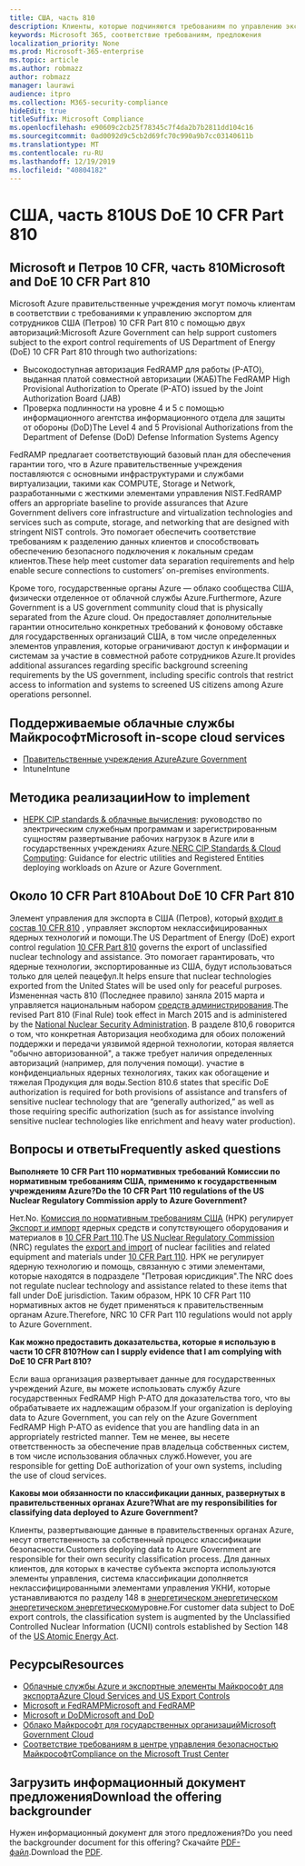 ```yaml
---
title: США, часть 810
description: Клиенты, которые подчиняются требованиям по управлению экспортом для США, часть 810 могут использовать правительственные учреждения Azure.
keywords: Microsoft 365, соответствие требованиям, предложения
localization_priority: None
ms.prod: Microsoft-365-enterprise
ms.topic: article
ms.author: robmazz
author: robmazz
manager: laurawi
audience: itpro
ms.collection: M365-security-compliance
hideEdit: true
titleSuffix: Microsoft Compliance
ms.openlocfilehash: e90609c2cb25f78345c7f4da2b7b2811dd104c16
ms.sourcegitcommit: 0ad0092d9c5cb2d69fc70c990a9b7cc03140611b
ms.translationtype: MT
ms.contentlocale: ru-RU
ms.lasthandoff: 12/19/2019
ms.locfileid: "40804182"
---
```

# <a name="us-doe-10-cfr-part-810"></a><span data-ttu-id="b84de-104">США, часть 810</span><span class="sxs-lookup"><span data-stu-id="b84de-104">US DoE 10 CFR Part 810</span></span>

## <a name="microsoft-and-doe-10-cfr-part-810"></a><span data-ttu-id="b84de-105">Microsoft и Петров 10 CFR, часть 810</span><span class="sxs-lookup"><span data-stu-id="b84de-105">Microsoft and DoE 10 CFR Part 810</span></span>

<span data-ttu-id="b84de-106">Microsoft Azure правительственные учреждения могут помочь клиентам в соответствии с требованиями к управлению экспортом для сотрудников США (Петров) 10 CFR Part 810 с помощью двух авторизаций:</span><span class="sxs-lookup"><span data-stu-id="b84de-106">Microsoft Azure Government can help support customers subject to the export control requirements of US Department of Energy (DoE) 10 CFR Part 810 through two authorizations:</span></span>

- <span data-ttu-id="b84de-107">Высокодоступная авторизация FedRAMP для работы (P-ATO), выданная платой совместной авторизации (ЖАБ)</span><span class="sxs-lookup"><span data-stu-id="b84de-107">The FedRAMP High Provisional Authorization to Operate (P-ATO) issued by the Joint Authorization Board (JAB)</span></span>
- <span data-ttu-id="b84de-108">Проверка подлинности на уровне 4 и 5 с помощью информационного агентства информационного отдела для защиты от обороны (DoD)</span><span class="sxs-lookup"><span data-stu-id="b84de-108">The Level 4 and 5 Provisional Authorizations from the Department of Defense (DoD) Defense Information Systems Agency</span></span>

<span data-ttu-id="b84de-109">FedRAMP предлагает соответствующий базовый план для обеспечения гарантии того, что в Azure правительственные учреждения поставляются с основными инфраструктурами и службами виртуализации, такими как COMPUTE, Storage и Network, разработанными с жесткими элементами управления NIST.</span><span class="sxs-lookup"><span data-stu-id="b84de-109">FedRAMP offers an appropriate baseline to provide assurances that Azure Government delivers core infrastructure and virtualization technologies and services such as compute, storage, and networking that are designed with stringent NIST controls.</span></span> <span data-ttu-id="b84de-110">Это помогает обеспечить соответствие требованиям к разделению данных клиентов и способствовать обеспечению безопасного подключения к локальным средам клиентов.</span><span class="sxs-lookup"><span data-stu-id="b84de-110">These help meet customer data separation requirements and help enable secure connections to customers’ on-premises environments.</span></span>

<span data-ttu-id="b84de-111">Кроме того, государственные органы Azure — облако сообщества США, физически отделенное от облачной службы Azure.</span><span class="sxs-lookup"><span data-stu-id="b84de-111">Furthermore, Azure Government is a US government community cloud that is physically separated from the Azure cloud.</span></span> <span data-ttu-id="b84de-112">Он предоставляет дополнительные гарантии относительно конкретных требований к фоновому обставке для государственных организаций США, в том числе определенных элементов управления, которые ограничивают доступ к информации и системам за участие в совместной работе сотрудников Azure.</span><span class="sxs-lookup"><span data-stu-id="b84de-112">It provides additional assurances regarding specific background screening requirements by the US government, including specific controls that restrict access to information and systems to screened US citizens among Azure operations personnel.</span></span>

## <a name="microsoft-in-scope-cloud-services"></a><span data-ttu-id="b84de-113">Поддерживаемые облачные службы Майкрософт</span><span class="sxs-lookup"><span data-stu-id="b84de-113">Microsoft in-scope cloud services</span></span>

- [<span data-ttu-id="b84de-114">Правительственные учреждения Azure</span><span class="sxs-lookup"><span data-stu-id="b84de-114">Azure Government</span></span>](https://aka.ms/AzureCompliance)
- <span data-ttu-id="b84de-115">Intune</span><span class="sxs-lookup"><span data-stu-id="b84de-115">Intune</span></span>

## <a name="how-to-implement"></a><span data-ttu-id="b84de-116">Методика реализации</span><span class="sxs-lookup"><span data-stu-id="b84de-116">How to implement</span></span>

- <span data-ttu-id="b84de-117">[НЕРК CIP standards & облачные вычисления](https://aka.ms/AzureNERC): руководство по электрическим служебным программам и зарегистрированным сущностям развертывание рабочих нагрузок в Azure или в государственных учреждениях Azure.</span><span class="sxs-lookup"><span data-stu-id="b84de-117">[NERC CIP Standards & Cloud Computing](https://aka.ms/AzureNERC): Guidance for electric utilities and Registered Entities deploying workloads on Azure or Azure Government.</span></span>

## <a name="about-doe-10-cfr-part-810"></a><span data-ttu-id="b84de-118">Около 10 CFR Part 810</span><span class="sxs-lookup"><span data-stu-id="b84de-118">About DoE 10 CFR Part 810</span></span>

<span data-ttu-id="b84de-119">Элемент управления для экспорта в США (Петров), который [входит в состав 10 CFR 810](https://www.govinfo.gov/content/pkg/FR-2015-02-23/pdf/2015-03479.pdf) , управляет экспортом неклассифицированных ядерных технологий и помощи.</span><span class="sxs-lookup"><span data-stu-id="b84de-119">The US Department of Energy (DoE) export control regulation [10 CFR Part 810](https://www.govinfo.gov/content/pkg/FR-2015-02-23/pdf/2015-03479.pdf) governs the export of unclassified nuclear technology and assistance.</span></span> <span data-ttu-id="b84de-120">Это помогает гарантировать, что ядерные технологии, экспортированные из США, будут использоваться только для целей пеацефул.</span><span class="sxs-lookup"><span data-stu-id="b84de-120">It helps ensure that nuclear technologies exported from the United States will be used only for peaceful purposes.</span></span> <span data-ttu-id="b84de-121">Измененная часть 810 (Последнее правило) заняла 2015 марта и управляется национальным набором [средств администрирования](https://www.energy.gov/nnsa/national-nuclear-security-administration).</span><span class="sxs-lookup"><span data-stu-id="b84de-121">The revised Part 810 (Final Rule) took effect in March 2015 and is administered by the [National Nuclear Security Administration](https://www.energy.gov/nnsa/national-nuclear-security-administration).</span></span> <span data-ttu-id="b84de-122">В разделе 810,6 говорится о том, что конкретная Авторизация необходима для обоих положений поддержки и передачи уязвимой ядерной технологии, которая является "обычно авторизованной", а также требует наличия определенных авторизаций (например, для получения помощи). участие в конфиденциальных ядерных технологиях, таких как обогащение и тяжелая Продукция для воды.</span><span class="sxs-lookup"><span data-stu-id="b84de-122">Section 810.6 states that specific DoE authorization is required for both provisions of assistance and transfers of sensitive nuclear technology that are “generally authorized,” as well as those requiring specific authorization (such as for assistance involving sensitive nuclear technologies like enrichment and heavy water production).</span></span>

## <a name="frequently-asked-questions"></a><span data-ttu-id="b84de-123">Вопросы и ответы</span><span class="sxs-lookup"><span data-stu-id="b84de-123">Frequently asked questions</span></span>

<span data-ttu-id="b84de-124">**Выполняете 10 CFR Part 110 нормативных требований Комиссии по нормативным требованиям США, применимо к государственным учреждениям Azure?**</span><span class="sxs-lookup"><span data-stu-id="b84de-124">**Do the 10 CFR Part 110 regulations of the US Nuclear Regulatory Commission apply to Azure Government?**</span></span>

<span data-ttu-id="b84de-125">Нет.</span><span class="sxs-lookup"><span data-stu-id="b84de-125">No.</span></span> <span data-ttu-id="b84de-126">[Комиссия по нормативным требованиям США](https://www.nrc.gov/) (НРК) регулирует [Экспорт и импорт](https://www.nrc.gov/about-nrc/ip/export-import.html) ядерных средств и сопутствующего оборудования и материалов в [10 CFR Part 110](https://www.nrc.gov/reading-rm/doc-collections/cfr/part110/).</span><span class="sxs-lookup"><span data-stu-id="b84de-126">The [US Nuclear Regulatory Commission](https://www.nrc.gov/) (NRC) regulates the [export and import](https://www.nrc.gov/about-nrc/ip/export-import.html) of nuclear facilities and related equipment and materials under [10 CFR Part 110](https://www.nrc.gov/reading-rm/doc-collections/cfr/part110/).</span></span> <span data-ttu-id="b84de-127">НРК не регулирует ядерную технологию и помощь, связанную с этими элементами, которые находятся в подразделе "Петровая юрисдикция".</span><span class="sxs-lookup"><span data-stu-id="b84de-127">The NRC does not regulate nuclear technology and assistance related to these items that fall under DoE jurisdiction.</span></span> <span data-ttu-id="b84de-128">Таким образом, НРК 10 CFR Part 110 нормативных актов не будет применяться к правительственным органам Azure.</span><span class="sxs-lookup"><span data-stu-id="b84de-128">Therefore, NRC 10 CFR Part 110 regulations would not apply to Azure Government.</span></span>

<span data-ttu-id="b84de-129">**Как можно предоставить доказательства, которые я использую в части 10 CFR 810?**</span><span class="sxs-lookup"><span data-stu-id="b84de-129">**How can I supply evidence that I am complying with DoE 10 CFR Part 810?**</span></span>

<span data-ttu-id="b84de-130">Если ваша организация развертывает данные для государственных учреждений Azure, вы можете использовать службу Azure государственных FedRAMP High P-ATO для доказательства того, что вы обрабатываете их надлежащим образом.</span><span class="sxs-lookup"><span data-stu-id="b84de-130">If your organization is deploying data to Azure Government, you can rely on the Azure Government FedRAMP High P-ATO as evidence that you are handling data in an appropriately restricted manner.</span></span> <span data-ttu-id="b84de-131">Тем не менее, вы несете ответственность за обеспечение прав владельца собственных систем, в том числе использования облачных служб.</span><span class="sxs-lookup"><span data-stu-id="b84de-131">However, you are responsible for getting DoE authorization of your own systems, including the use of cloud services.</span></span>

<span data-ttu-id="b84de-132">**Каковы мои обязанности по классификации данных, развернутых в правительственных органах Azure?**</span><span class="sxs-lookup"><span data-stu-id="b84de-132">**What are my responsibilities for classifying data deployed to Azure Government?**</span></span>

<span data-ttu-id="b84de-133">Клиенты, развертывающие данные в правительственных органах Azure, несут ответственность за собственный процесс классификации безопасности.</span><span class="sxs-lookup"><span data-stu-id="b84de-133">Customers deploying data to Azure Government are responsible for their own security classification process.</span></span> <span data-ttu-id="b84de-134">Для данных клиентов, для которых в качестве субъекта экспорта используются элементы управления, система классификации дополняется неклассифицированными элементами управления УКНИ, которые устанавливаются по разделу 148 в [энергетическом энергетическом энергетическом энергетическом](https://www.epa.gov/laws-regulations/summary-atomic-energy-act)уровне.</span><span class="sxs-lookup"><span data-stu-id="b84de-134">For customer data subject to DoE export controls, the classification system is augmented by the Unclassified Controlled Nuclear Information (UCNI) controls established by Section 148 of the [US Atomic Energy Act](https://www.epa.gov/laws-regulations/summary-atomic-energy-act).</span></span>

## <a name="resources"></a><span data-ttu-id="b84de-135">Ресурсы</span><span class="sxs-lookup"><span data-stu-id="b84de-135">Resources</span></span>

- [<span data-ttu-id="b84de-136">Облачные службы Azure и экспортные элементы Майкрософт для экспорта</span><span class="sxs-lookup"><span data-stu-id="b84de-136">Azure Cloud Services and US Export Controls</span></span>](https://servicetrust.microsoft.com/ViewPage/TrustDocuments?command=Download&downloadType=Document&downloadId=c24c11f2-2cd4-444a-9160-19762855ad3a&docTab=6d000410-c9e9-11e7-9a91-892aae8839ad_FAQ_and_White_Papers)
- [<span data-ttu-id="b84de-137">Microsoft и FedRAMP</span><span class="sxs-lookup"><span data-stu-id="b84de-137">Microsoft and FedRAMP</span></span>](offering-fedramp.md)
- [<span data-ttu-id="b84de-138">Microsoft и DoD</span><span class="sxs-lookup"><span data-stu-id="b84de-138">Microsoft and DoD</span></span>](offering-dod-disa-l2-l4-l5.md)
- [<span data-ttu-id="b84de-139">Облако Майкрософт для государственных организаций</span><span class="sxs-lookup"><span data-stu-id="b84de-139">Microsoft Government Cloud</span></span>](https://www.microsoft.com/enterprise/government)
- [<span data-ttu-id="b84de-140">Соответствие требованиям в центре управления безопасностью Майкрософт</span><span class="sxs-lookup"><span data-stu-id="b84de-140">Compliance on the Microsoft Trust Center</span></span>](https://www.microsoft.com/trust-center/compliance/compliance-overview)

## <a name="download-the-offering-backgrounder"></a><span data-ttu-id="b84de-141">Загрузить информационный документ предложения</span><span class="sxs-lookup"><span data-stu-id="b84de-141">Download the offering backgrounder</span></span>

<span data-ttu-id="b84de-142">Нужен информационный документ для этого предложения?</span><span class="sxs-lookup"><span data-stu-id="b84de-142">Do you need the backgrounder document for this offering?</span></span> <span data-ttu-id="b84de-143">Скачайте [PDF-файл](https://download.microsoft.com/download/A/E/3/AE309D0E-F8D5-42C9-9B36-86FF51464AFC/DOE_10CFR_Part810-Compliance.pdf).</span><span class="sxs-lookup"><span data-stu-id="b84de-143">Download the [PDF](https://download.microsoft.com/download/A/E/3/AE309D0E-F8D5-42C9-9B36-86FF51464AFC/DOE_10CFR_Part810-Compliance.pdf).</span></span>
